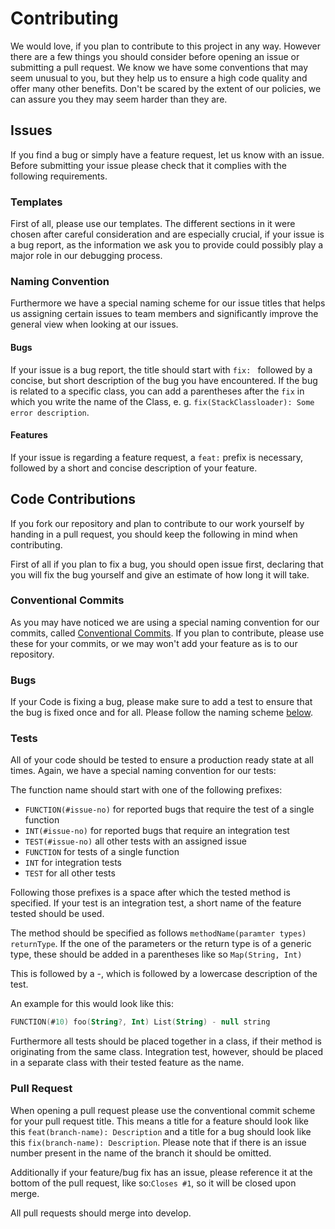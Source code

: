 # Contributing

We would love, if you plan to contribute to this project in any way. However there are a few things you should consider before opening an issue or submitting a pull request. We know we have some conventions that may seem unusual to you, but they help us to ensure a high code quality and offer many other benefits. Don't be scared by the extent of our policies, we can assure you they may seem harder than they are.

## Issues

If you find a bug or simply have a feature request, let us know with an issue. Before submitting your issue please check that it complies with the following requirements.

### Templates

First of all, please use our templates. The different sections in it were chosen after careful consideration and are especially crucial, if your issue is a bug report, as the information we ask you to provide could possibly play a major role in our debugging process.

### Naming Convention

Furthermore we have a special naming scheme for our issue titles that helps us assigning certain issues to team members and significantly improve the general view when looking at our issues.

#### Bugs

If your issue is a bug report, the title should start with `fix: ` followed by a concise, but short description of the bug you have encountered. If the bug is related to a specific class, you can add a parentheses after the `fix` in which you write the name of the Class, e. g. `fix(StackClassloader): Some error description`.

#### Features

If your issue is regarding a feature request, a `feat:` prefix is necessary, followed by a short and concise description of your feature.

## Code Contributions

If you fork our repository and plan to contribute to our work yourself by handing in a pull request, you should keep the following in mind when contributing.

First of all if you plan to fix a bug, you should open issue first, declaring that you will fix the bug yourself and give an estimate of how long it will take.

### Conventional Commits

As you may have noticed we are using a special naming convention for our commits, called [Conventional Commits](conventionalcommits.org). If you plan to contribute, please use these for your commits, or we may won't add your feature as is to our repository.

### Bugs

If your Code is fixing a bug, please make sure to add a test to ensure that the bug is fixed once and for all. Please follow the naming scheme [below](#Tests).

### Tests

All of your code should be tested to ensure a production ready state at all times. Again, we have a special naming convention for our tests:

The function name should start with one of the following prefixes:

- `FUNCTION(#issue-no)` for reported bugs that require the test of a single function
- `INT(#issue-no)` for reported bugs that require an integration test
- `TEST(#issue-no)` all other tests with an assigned issue
- `FUNCTION` for tests of a single function
- `INT` for integration tests
- `TEST` for all other tests

Following those prefixes is a space after which the tested method is specified. If your test is an integration test, a short name of the feature tested should be used. 

The method should be specified as follows `methodName(paramter types) returnType`. If the one of the parameters or the return type is of a generic type, these should be added in a parentheses like so `Map(String, Int)`

This is followed by a -, which is followed by a lowercase description of the test.

An example for this would look like this:

```kotlin
FUNCTION(#10) foo(String?, Int) List(String) - null string
```

Furthermore all tests should be placed together in a class, if their method is originating from the same class. Integration test, however, should be placed in a separate class with their tested feature as the name.

### Pull Request

When opening a pull request please use the conventional commit scheme for your pull request title. This means a title for a feature should look like this `feat(branch-name): Description` and a title for a bug should look like this `fix(branch-name): Description`. Please note that if there is an issue number present in the name of the branch it should be omitted. 

Additionally if your feature/bug fix has an issue, please reference it at the bottom of the pull request, like so:`Closes #1`, so it will be closed upon merge.

All pull requests should merge into develop.